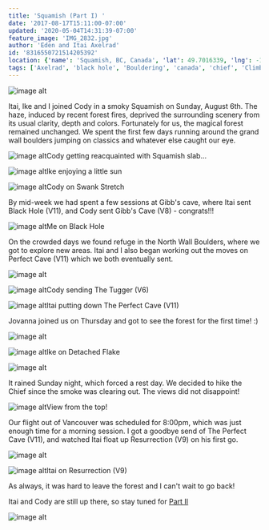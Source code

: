 ```yaml
---
title: 'Squamish (Part I) '
date: '2017-08-17T15:11:00-07:00'
updated: '2020-05-04T14:31:39-07:00'
feature_image: 'IMG_2832.jpg'
author: 'Eden and Itai Axelrad'
id: '8316550721514205392'
location: {'name': 'Squamish, BC, Canada', 'lat': 49.7016339, 'lng': -123.1558121, 'span': '0.656525,1.290894'}
tags: ['Axelrad', 'black hole', 'Bouldering', 'canada', 'chief', 'Climbing', 'Eden', 'Five', 'Five Ten', 'forest', 'grand wall', 'granite', 'Itai', 'north wall', 'perfect cave', 'resurrection', 'Squamish', 'Ten']
---
```


![image alt](/images/IMG_2832.jpg)

Itai, Ike and I joined Cody in a smoky Squamish on Sunday, August 6th. The haze, induced by recent forest fires, deprived the surrounding scenery from its usual clarity, depth and colors. Fortunately for us, the magical forest remained unchanged. We spent the first few days running around the grand wall boulders jumping on classics and whatever else caught our eye.

![image alt](/images/IMG_2828.jpg)Cody getting reacquainted with Squamish slab...

![image alt](/images/IMG_2810.jpg)Ike enjoying a little sun

![image alt](/images/IMG_2798.jpg)Cody on Swank Stretch

By mid-week we had spent a few sessions at Gibb's cave, where Itai sent Black Hole (V11), and Cody sent Gibb's Cave (V8) - congrats!!!

![image alt](/images/IMG_2861.jpg)Me on Black Hole

On the crowded days we found refuge in the North Wall Boulders, where we got to explore new areas. Itai and I also began working out the moves on Perfect Cave (V11) which we both eventually sent. 

![image alt](/images/IMG_2878.jpg)

![image alt](/images/IMG_2899.jpg)Cody sending The Tugger (V6)

![image alt](/images/IMG_2884.jpg)Itai putting down The Perfect Cave (V11)

Jovanna joined us on Thursday and got to see the forest for the first time! :)

![image alt](/images/IMG_3503.JPG)

![image alt](/images/IMG_2977.JPG)Ike on Detached Flake

![image alt](/images/IMG_2935.jpg)

It rained Sunday night, which forced a rest day. We decided to hike the Chief since the smoke was clearing out. The views did not disappoint! 

![image alt](/images/IMG_2930.jpg)View from the top!

Our flight out of Vancouver was scheduled for 8:00pm, which was just enough time for a morning session. I got a goodbye send of The Perfect Cave (V11), and watched Itai float up Resurrection (V9) on his first go.

![image alt](/images/IMG_2970.JPG)

![image alt](/images/IMG_2962.jpg)Itai on Resurrection (V9)

As always, it was hard to leave the forest and I can't wait to go back! 

Itai and Cody are still up there, so stay tuned for [Part II](/images/squamish-part-ii.html)

![image alt](/images/IMG_2932.jpg)

